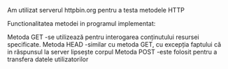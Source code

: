 Am utilizat serverul httpbin.org pentru a testa metodele HTTP

Functionalitatea metodei in programul implementat:

Metoda GET -se utilizează pentru interogarea conținutului resursei specificate.
Metoda HEAD -similar cu metoda GET, cu excepția faptului că in răspunsul la server lipsește corpul
Metoda POST -este folosit pentru a transfera datele utilizatorilor 

